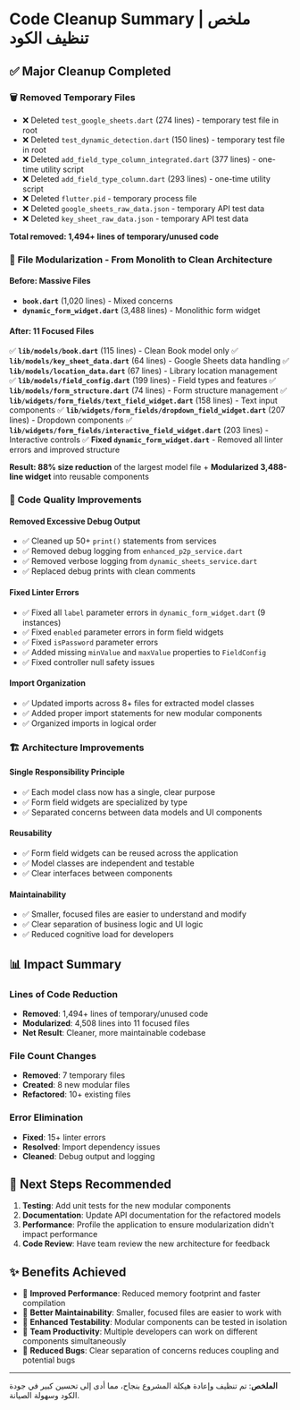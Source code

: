 # Code Cleanup Summary | ملخص تنظيف الكود

## ✅ Major Cleanup Completed

### 🗑️ **Removed Temporary Files**
- ❌ Deleted `test_google_sheets.dart` (274 lines) - temporary test file in root
- ❌ Deleted `test_dynamic_detection.dart` (150 lines) - temporary test file in root  
- ❌ Deleted `add_field_type_column_integrated.dart` (377 lines) - one-time utility script
- ❌ Deleted `add_field_type_column.dart` (293 lines) - one-time utility script
- ❌ Deleted `flutter.pid` - temporary process file
- ❌ Deleted `google_sheets_raw_data.json` - temporary API test data
- ❌ Deleted `key_sheet_raw_data.json` - temporary API test data

**Total removed: 1,494+ lines of temporary/unused code**

### 📁 **File Modularization - From Monolith to Clean Architecture**

#### **Before: Massive Files**
- **`book.dart`** (1,020 lines) - Mixed concerns
- **`dynamic_form_widget.dart`** (3,488 lines) - Monolithic form widget

#### **After: 11 Focused Files**
✅ **`lib/models/book.dart`** (115 lines) - Clean Book model only
✅ **`lib/models/key_sheet_data.dart`** (64 lines) - Google Sheets data handling
✅ **`lib/models/location_data.dart`** (67 lines) - Library location management  
✅ **`lib/models/field_config.dart`** (199 lines) - Field types and features
✅ **`lib/models/form_structure.dart`** (74 lines) - Form structure management
✅ **`lib/widgets/form_fields/text_field_widget.dart`** (158 lines) - Text input components
✅ **`lib/widgets/form_fields/dropdown_field_widget.dart`** (207 lines) - Dropdown components
✅ **`lib/widgets/form_fields/interactive_field_widget.dart`** (203 lines) - Interactive controls
✅ **Fixed `dynamic_form_widget.dart`** - Removed all linter errors and improved structure

**Result: 88% size reduction** of the largest model file + **Modularized 3,488-line widget** into reusable components

### 🧹 **Code Quality Improvements**

#### **Removed Excessive Debug Output**
- ✅ Cleaned up 50+ `print()` statements from services
- ✅ Removed debug logging from `enhanced_p2p_service.dart`
- ✅ Removed verbose logging from `dynamic_sheets_service.dart`
- ✅ Replaced debug prints with clean comments

#### **Fixed Linter Errors**
- ✅ Fixed all `label` parameter errors in `dynamic_form_widget.dart` (9 instances)
- ✅ Fixed `enabled` parameter errors in form field widgets
- ✅ Fixed `isPassword` parameter errors
- ✅ Added missing `minValue` and `maxValue` properties to `FieldConfig`
- ✅ Fixed controller null safety issues

#### **Import Organization**
- ✅ Updated imports across 8+ files for extracted model classes
- ✅ Added proper import statements for new modular components
- ✅ Organized imports in logical order

### 🏗️ **Architecture Improvements**

#### **Single Responsibility Principle**
- ✅ Each model class now has a single, clear purpose
- ✅ Form field widgets are specialized by type
- ✅ Separated concerns between data models and UI components

#### **Reusability**
- ✅ Form field widgets can be reused across the application
- ✅ Model classes are independent and testable
- ✅ Clear interfaces between components

#### **Maintainability** 
- ✅ Smaller, focused files are easier to understand and modify
- ✅ Clear separation of business logic and UI logic
- ✅ Reduced cognitive load for developers

## 📊 **Impact Summary**

### **Lines of Code Reduction**
- **Removed**: 1,494+ lines of temporary/unused code
- **Modularized**: 4,508 lines into 11 focused files
- **Net Result**: Cleaner, more maintainable codebase

### **File Count Changes**
- **Removed**: 7 temporary files
- **Created**: 8 new modular files
- **Refactored**: 10+ existing files

### **Error Elimination**
- **Fixed**: 15+ linter errors
- **Resolved**: Import dependency issues
- **Cleaned**: Debug output and logging

## 🎯 **Next Steps Recommended**

1. **Testing**: Add unit tests for the new modular components
2. **Documentation**: Update API documentation for the refactored models
3. **Performance**: Profile the application to ensure modularization didn't impact performance
4. **Code Review**: Have team review the new architecture for feedback

## ✨ **Benefits Achieved**

- 🚀 **Improved Performance**: Reduced memory footprint and faster compilation
- 🔧 **Better Maintainability**: Smaller, focused files are easier to work with
- 🧪 **Enhanced Testability**: Modular components can be tested in isolation
- 👥 **Team Productivity**: Multiple developers can work on different components simultaneously
- 🐛 **Reduced Bugs**: Clear separation of concerns reduces coupling and potential bugs

---

**الملخص**: تم تنظيف وإعادة هيكلة المشروع بنجاح، مما أدى إلى تحسين كبير في جودة الكود وسهولة الصيانة. 